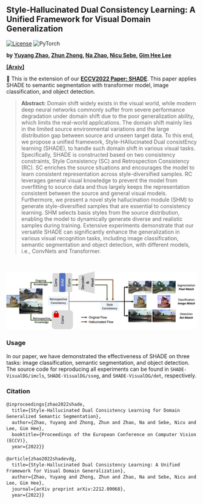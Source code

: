 ## Style-Hallucinated Dual Consistency Learning: A Unified Framework for Visual Domain Generalization

[![License](https://img.shields.io/badge/License-Apache%202.0-blue.svg)](https://opensource.org/licenses/Apache-2.0)
<img alt="PyTorch" height="20" src="https://img.shields.io/badge/PyTorch-%23EE4C2C.svg?&style=for-the-badge&logo=PyTorch&logoColor=white" />

**by [Yuyang Zhao](http://yuyangzhao.com), [Zhun Zhong](http://zhunzhong.site), [Na Zhao](https://na-z.github.io/), [Nicu Sebe](https://disi.unitn.it/~sebe/), [Gim Hee Lee](https://www.comp.nus.edu.sg/~leegh/)**

**[[Arxiv]](https://arxiv.org/abs/2212.09068)**

:bell: This is the extension of our **[ECCV2022 Paper: SHADE](https://arxiv.org/pdf/2204.02548.pdf)**. This paper applies SHADE to semantic segmentation with transformer model, image classification, and object detection.




> **Abstract:**
> Domain shift widely exists in the visual world, while modern deep neural networks commonly suffer from severe performance degradation under domain shift due to the poor generalization ability, which limits the real-world applications. The domain shift mainly lies in the limited source environmental variations and the large distribution gap between source and unseen target data. To this end, we propose a unified framework, Style-HAllucinated Dual consistEncy learning (SHADE), to handle such domain shift in various visual tasks. Specifically, SHADE is constructed based on two consistency constraints, Style Consistency (SC) and Retrospection Consistency (RC). SC enriches the source situations and encourages the model to learn consistent representation across style-diversified samples. RC leverages general visual knowledge to prevent the model from overfitting to source data and thus largely keeps the representation consistent between the source and general visual models. Furthermore, we present a novel style hallucination module (SHM) to generate style-diversified samples that are essential to consistency learning. SHM selects basis styles from the source distribution, enabling the model to dynamically generate diverse and realistic samples during training. Extensive experiments demonstrate that our versatile SHADE can significantly enhance the generalization in various visual recognition tasks, including image classification, semantic segmentation and object detection, with different models, i.e., ConvNets and Transformer.

<br>
<p align="center">
  <img src="assets/framework.png" />
</p>

### Usage
In our paper, we have demonstrated the effectiveness of SHADE on three tasks: image classification, semantic segmentation, and object detection. The source code for reproducing all experiments can be found in `SHADE-VisualDG/imcls`, `SHADE-VisualDG/sseg`, and `SHADE-VisualDG/det`, respectively.



### Citation
```
@inproceedings{zhao2022shade,
  title={Style-Hallucinated Dual Consistency Learning for Domain Generalized Semantic Segmentation},
  author={Zhao, Yuyang and Zhong, Zhun and Zhao, Na and Sebe, Nicu and Lee, Gim Hee},
  booktitle={Proceedings of the European Conference on Computer Vision (ECCV)},
  year={2022}}

@article{zhao2022shadevdg,
  title={Style-Hallucinated Dual Consistency Learning: A Unified Framework for Visual Domain Generalization},
  author={Zhao, Yuyang and Zhong, Zhun and Zhao, Na and Sebe, Nicu and Lee, Gim Hee},
  journal={arXiv preprint arXiv:2212.09068},
  year={2022}}
```